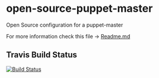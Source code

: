 open-source-puppet-master
=========================

Open Source configuration for a puppet-master

For more information check this file -> [Readme.md](https://github.com/berndmweber/open-source-puppet-master/blob/master/modules/puppet/README.md)

Travis Build Status
-------------------
[![Build Status](https://travis-ci.org/berndmweber/open-source-puppet-master.png?branch=master)](https://travis-ci.org/berndmweber/open-source-puppet-master)
